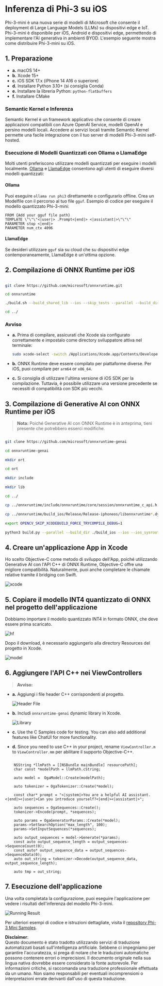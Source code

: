 # **Inferenza di Phi-3 su iOS**

Phi-3-mini è una nuova serie di modelli di Microsoft che consente il deployment di Large Language Models (LLMs) su dispositivi edge e IoT. Phi-3-mini è disponibile per iOS, Android e dispositivi edge, permettendo di implementare l'AI generativa in ambienti BYOD. L'esempio seguente mostra come distribuire Phi-3-mini su iOS.

## **1. Preparazione**

- **a.** macOS 14+
- **b.** Xcode 15+
- **c.** iOS SDK 17.x (iPhone 14 A16 o superiore)
- **d.** Installare Python 3.10+ (si consiglia Conda)
- **e.** Installare la libreria Python: `python-flatbuffers`
- **f.** Installare CMake

### Semantic Kernel e Inferenza

Semantic Kernel è un framework applicativo che consente di creare applicazioni compatibili con Azure OpenAI Service, modelli OpenAI e persino modelli locali. Accedere ai servizi locali tramite Semantic Kernel permette una facile integrazione con il tuo server di modelli Phi-3-mini self-hosted.

### Esecuzione di Modelli Quantizzati con Ollama o LlamaEdge

Molti utenti preferiscono utilizzare modelli quantizzati per eseguire i modelli localmente. [Ollama](https://ollama.com) e [LlamaEdge](https://llamaedge.com) consentono agli utenti di eseguire diversi modelli quantizzati:

#### **Ollama**

Puoi eseguire `ollama run phi3` direttamente o configurarlo offline. Crea un Modelfile con il percorso al tuo file `gguf`. Esempio di codice per eseguire il modello quantizzato Phi-3-mini:

```gguf
FROM {Add your gguf file path}
TEMPLATE \"\"\"<|user|> .Prompt<|end|> <|assistant|>\"\"\"
PARAMETER stop <|end|>
PARAMETER num_ctx 4096
```

#### **LlamaEdge**

Se desideri utilizzare `gguf` sia su cloud che su dispositivi edge contemporaneamente, LlamaEdge è un'ottima opzione.

## **2. Compilazione di ONNX Runtime per iOS**

```bash

git clone https://github.com/microsoft/onnxruntime.git

cd onnxruntime

./build.sh --build_shared_lib --ios --skip_tests --parallel --build_dir ./build_ios --ios --apple_sysroot iphoneos --osx_arch arm64 --apple_deploy_target 17.5 --cmake_generator Xcode --config Release

cd ../

```

### **Avviso**

- **a.** Prima di compilare, assicurati che Xcode sia configurato correttamente e impostalo come directory sviluppatore attiva nel terminale:

    ```bash
    sudo xcode-select -switch /Applications/Xcode.app/Contents/Developer
    ```

- **b.** ONNX Runtime deve essere compilato per piattaforme diverse. Per iOS, puoi compilare per `arm64` or `x86_64`.

- **c.** Si consiglia di utilizzare l'ultima versione di iOS SDK per la compilazione. Tuttavia, è possibile utilizzare una versione precedente se necessiti di compatibilità con SDK più vecchi.

## **3. Compilazione di Generative AI con ONNX Runtime per iOS**

> **Nota:** Poiché Generative AI con ONNX Runtime è in anteprima, tieni presente che potrebbero esserci modifiche.

```bash

git clone https://github.com/microsoft/onnxruntime-genai
 
cd onnxruntime-genai
 
mkdir ort
 
cd ort
 
mkdir include
 
mkdir lib
 
cd ../
 
cp ../onnxruntime/include/onnxruntime/core/session/onnxruntime_c_api.h ort/include
 
cp ../onnxruntime/build_ios/Release/Release-iphoneos/libonnxruntime*.dylib* ort/lib
 
export OPENCV_SKIP_XCODEBUILD_FORCE_TRYCOMPILE_DEBUG=1
 
python3 build.py --parallel --build_dir ./build_ios --ios --ios_sysroot iphoneos --ios_arch arm64 --ios_deployment_target 17.5 --cmake_generator Xcode --cmake_extra_defines CMAKE_XCODE_ATTRIBUTE_CODE_SIGNING_ALLOWED=NO

```

## **4. Creare un'applicazione App in Xcode**

Ho scelto Objective-C come metodo di sviluppo dell'App, poiché utilizzando Generative AI con l'API C++ di ONNX Runtime, Objective-C offre una migliore compatibilità. Naturalmente, puoi anche completare le chiamate relative tramite il bridging con Swift.

![xcode](../../../../../translated_images/xcode.6c67033ca85b703e80cc51ecaa681fbcb6ac63cc0c256705ac97bc9ca039c235.it.png)

## **5. Copiare il modello INT4 quantizzato di ONNX nel progetto dell'applicazione**

Dobbiamo importare il modello quantizzato INT4 in formato ONNX, che deve essere prima scaricato.

![hf](../../../../../translated_images/hf.b99941885c6561bb3bcc0155d409e713db6d47b4252fb6991a08ffeefc0170ec.it.png)

Dopo il download, è necessario aggiungerlo alla directory Resources del progetto in Xcode.

![model](../../../../../translated_images/model.f0cb932ac2c7648211fbe5341ee1aa42b77cb7f956b6d9b084afb8fbf52927c7.it.png)

## **6. Aggiungere l'API C++ nei ViewControllers**

> **Avviso:**

- **a.** Aggiungi i file header C++ corrispondenti al progetto.

  ![Header File](../../../../../translated_images/head.2504a93b0be166afde6729fb193ebd14c5acb00a0bb6de1939b8a175b1f630fb.it.png)

- **b.** Includi `onnxruntime-genai` dynamic library in Xcode.

  ![Library](../../../../../translated_images/lib.86e12a925eb07e4e71a1466fa4f3ad27097e08505d25d34e98c33005d69b6f23.it.png)

- **c.** Use the C Samples code for testing. You can also add additional features like ChatUI for more functionality.

- **d.** Since you need to use C++ in your project, rename `ViewController.m` to `ViewController.mm` per abilitare il supporto Objective-C++.

```objc

    NSString *llmPath = [[NSBundle mainBundle] resourcePath];
    char const *modelPath = llmPath.cString;

    auto model =  OgaModel::Create(modelPath);

    auto tokenizer = OgaTokenizer::Create(*model);

    const char* prompt = "<|system|>You are a helpful AI assistant.<|end|><|user|>Can you introduce yourself?<|end|><|assistant|>";

    auto sequences = OgaSequences::Create();
    tokenizer->Encode(prompt, *sequences);

    auto params = OgaGeneratorParams::Create(*model);
    params->SetSearchOption("max_length", 100);
    params->SetInputSequences(*sequences);

    auto output_sequences = model->Generate(*params);
    const auto output_sequence_length = output_sequences->SequenceCount(0);
    const auto* output_sequence_data = output_sequences->SequenceData(0);
    auto out_string = tokenizer->Decode(output_sequence_data, output_sequence_length);
    
    auto tmp = out_string;

```

## **7. Esecuzione dell'applicazione**

Una volta completata la configurazione, puoi eseguire l'applicazione per vedere i risultati dell'inferenza del modello Phi-3-mini.

![Running Result](../../../../../translated_images/result.7ebd1fe614f809d776c46475275ec72e4ab898c4ec53ae62b29315c064ca6839.it.jpg)

Per ulteriori esempi di codice e istruzioni dettagliate, visita il [repository Phi-3 Mini Samples](https://github.com/Azure-Samples/Phi-3MiniSamples/tree/main/ios).

**Disclaimer**:  
Questo documento è stato tradotto utilizzando servizi di traduzione automatizzati basati sull'intelligenza artificiale. Sebbene ci impegniamo per garantire l'accuratezza, si prega di notare che le traduzioni automatiche possono contenere errori o imprecisioni. Il documento originale nella sua lingua nativa dovrebbe essere considerato la fonte autorevole. Per informazioni critiche, si raccomanda una traduzione professionale effettuata da un umano. Non siamo responsabili per eventuali incomprensioni o interpretazioni errate derivanti dall'uso di questa traduzione.